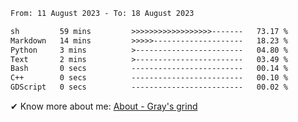<!--START_SECTION:waka-->

```txt
From: 11 August 2023 - To: 18 August 2023

sh         59 mins         >>>>>>>>>>>>>>>>>>-------   73.17 %
Markdown   14 mins         >>>>>--------------------   18.23 %
Python     3 mins          >------------------------   04.80 %
Text       2 mins          >------------------------   03.49 %
Bash       0 secs          -------------------------   00.14 %
C++        0 secs          -------------------------   00.10 %
GDScript   0 secs          -------------------------   00.02 %
```

<!--END_SECTION:waka-->

<!-- [![grayxu's github stats](https://github-readme-stats.vercel.app/api?username=grayxu&count_private=true&show_icons=true)](https://github.com/grayxu) -->

✔ Know more about me: [About - Gray's grind](https://www.grayxu.cn/)
